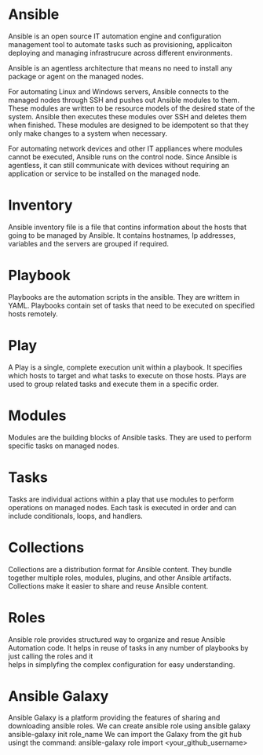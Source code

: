# Ansible
Ansible is an open source IT automation engine and configuration management tool to automate tasks such as provisioning, applicaiton deploying and managing infrastrucure across different environments.

Ansible is an agentless architecture that means no need to install any package or agent on the managed nodes.

For automating Linux and Windows servers, Ansible connects to the managed nodes through SSH and pushes out Ansible modules to them. These modules are written to be resource models of the desired state of the system. Ansible then executes these modules over SSH and deletes them when finished. These modules are designed to be idempotent so that they only make changes to a system when necessary.

For automating network devices and other IT appliances where modules cannot be executed, Ansible runs on the control node. Since Ansible is agentless, it can still communicate with devices without requiring an application or service to be installed on the managed node.

# Inventory
Ansible inventory file is a file that contins information about the hosts that going to be managed by Ansible. It contains hostnames, Ip addresses, variables and the servers are grouped if required.

# Playbook
Playbooks are the automation scripts in the ansible. They are writtem in YAML. Playbooks contain set of tasks that need to be executed on specified hosts remotely.

# Play
A Play is a single, complete execution unit within a playbook. It specifies which hosts to target and what tasks to execute on those hosts. Plays are used to group related tasks and execute them in a specific order.

# Modules
Modules are the building blocks of Ansible tasks. They are used to perform specific tasks on managed nodes.

# Tasks
Tasks are individual actions within a play that use modules to perform operations on managed nodes. Each task is executed in order and can include conditionals, loops, and handlers.

# Collections
Collections are a distribution format for Ansible content. They bundle together multiple roles, modules, plugins, and other Ansible artifacts. Collections make it easier to share and reuse Ansible content.

# Roles
Ansible role provides structured way to organize and resue Ansible Automation code. It helps in reuse of tasks in any number of playbooks by just calling the roles and it   
helps in simplyfing the complex configuration for easy understanding.

# Ansible Galaxy
Ansible Galaxy is a platform providing the features of sharing and downloading ansible roles. We can create ansible role using ansible galaxy                                                                                 ansible-galaxy init role_name
We can import the Galaxy from the git hub usingt the command:                                                                                                                                                                 ansible-galaxy role import <your_github_username> <role-name>
